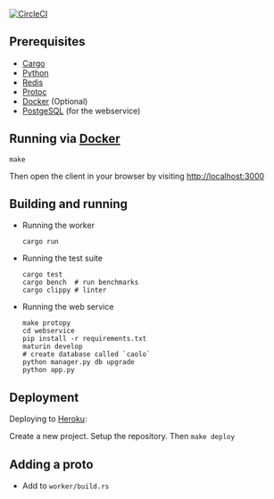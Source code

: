 [![CircleCI](https://circleci.com/gh/snorrwe/caolo-backend/tree/master.svg?style=svg)](https://circleci.com/gh/snorrwe/caolo-backend/tree/master)

## Prerequisites

- [Cargo](https://doc.rust-lang.org/cargo/getting-started/installation.html)
- [Python](https://www.python.org/)
- [Redis](https://redis.io/)
- [Protoc](https://developers.google.com/protocol-buffers/docs/downloads.html)
- [Docker](https://www.docker.com/) (Optional)
- [PostgeSQL](https://www.postgresql.org/) (for the webservice)

## Running via [Docker](https://www.docker.com/)

```
make
```

Then open the client in your browser by visiting [http://localhost:3000](http://localhost:3000)

## Building and running

- Running the worker
    ```
    cargo run
    ```

- Running the test suite
    ```
    cargo test
    cargo bench  # run benchmarks
    cargo clippy # linter
    ```

- Running the web service
    ```
    make protopy
    cd webservice
    pip install -r requirements.txt
    maturin develop
    # create database called `caolo`
    python manager.py db upgrade
    python app.py
    ```

## Deployment

Deploying to [Heroku](https://heroku.com):

Create a new project. Setup the repository. Then `make deploy`

## Adding a proto

- Add to `worker/build.rs`
